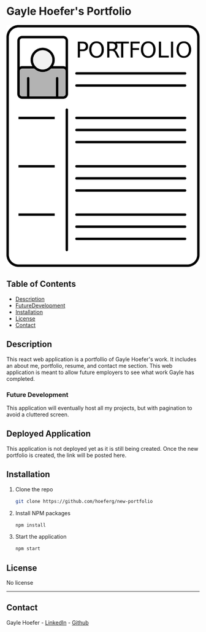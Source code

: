# Gayle Hoefer's Portfolio

<img src="portfolio-g79ff39eed_1280.png" />

## Table of Contents  
* [Description](##Description)  
* [FutureDevelopment](##FutureDevelopment)  
* [Installation](##Installation)  
* [License](##License)  
* [Contact](##Contact)  

## Description

This react web application is a portfollio of Gayle Hoefer's work. It includes an about me, portfolio, resume, and contact me section. This web application is meant to allow future employers to see what work Gayle has completed. 


### Future Development

This application will eventually host all my projects, but with pagination to avoid a cluttered screen.

## Deployed Application

This application is not deployed yet as it is still being created. Once the new portfolio is created, the link will be posted here.

## Installation

1. Clone the repo
   ```sh
   git clone https://github.com/hoeferg/new-portfolio
   ```
2. Install NPM packages
   ```sh
   npm install
   ```
3. Start the application
   ```sh
   npm start


## License

No license

---

## Contact
Gayle Hoefer - [LinkedIn](https://www.linkedin.com/in/gayle-hoefer-61a2a3124/) - [Github](https://github.com/hoeferg)
